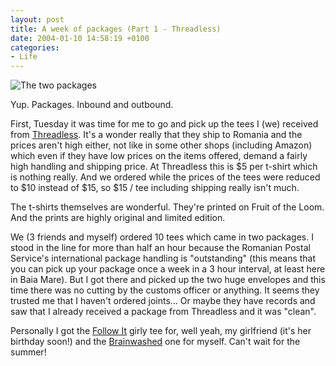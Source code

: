 ```yaml
---
layout: post
title: A week of packages (Part 1 - Threadless)
date: 2004-01-10 14:58:19 +0100
categories:
- Life
---
```


![The two packages](https://content.rusiczki.net/blogpics/threadless_packages.jpg)

Yup. Packages. Inbound and outbound.

First, Tuesday it was time for me to go and pick up the tees I (we) received from [Threadless](http://www.threadless.com "Nice limited edition tees. Go get some!"). It's a wonder really that they ship to Romania and the prices aren't high either, not like in some other shops (including Amazon) which even if they have low prices on the items offered, demand a fairly high handling and shipping price. At Threadless this is $5 per t-shirt which is nothing really. And we ordered while the prices of the tees were reduced to $10 instead of $15, so $15 / tee including shipping really isn't much.

The t-shirts themselves are wonderful. They're printed on Fruit of the Loom. And the prints are highly original and limited edition.

We (3 friends and myself) ordered 10 tees which came in two packages. I stood in the line for more than half an hour because the Romanian Postal Service's international package handling is "outstanding" (this means that you can pick up your package once a week in a 3 hour interval, at least here in Baia Mare). But I got there and picked up the two huge envelopes and this time there was no cutting by the customs officer or anything. It seems they trusted me that I haven't ordered joints... Or maybe they have records and saw that I already received a package from Threadless and it was "clean".

Personally I got the [Follow It](http://www.threadless.com/product/103.html) girly tee for, well yeah, my girlfriend (it's her birthday soon!) and the [Brainwashed](http://www.threadless.com/product/93.html) one for myself. Can't wait for the summer!
